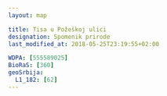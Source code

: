 ```yaml
---
layout: map

title: Tisa u Požeškoj ulici
designation: Spomenik prirode
last_modified_at: 2018-05-25T23:19:55+02:00

WDPA: [555589025]
BioRaS: [360]
geoSrbija:
  L1_182: [62]
---
```

